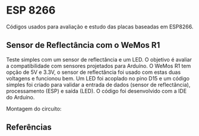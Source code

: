 #  ESP 8266

Códigos usados para avaliação e estudo das placas baseadas em ESP8266.

## Sensor de Reflectância com o WeMos R1

Teste simples com um sensor de reflectância e um LED. O objetivo é avaliar a compatibilidade com sensores projetados para Arduíno. O WeMos R1 tem opção de 5V e 3.3V, o sensor de reflectância foi usado com estas duas voltagens e funcionou bem. Um LED foi acoplado no pino D15 e um código simples foi criado para validar a entrada de dados (sensor de reflectância), processamento (ESP) e saída (LED). O código foi desenvolvido com a IDE do Arduíno.

Montagem do circuíto:


## Referências
